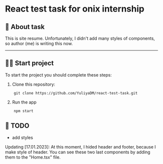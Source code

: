 # React test task for onix internship

## 🧐 About task

This is site resume. Unfortunately, I didn't add many styles of components, so author (me) is writing this now.

---

## 🐱‍💻 Start project

To start the project you should complete these steps:

1. Clone this repository:

```
    git clone https://github.com/YuliyaDM/react-test-task.git
```

2. Run the app

```
    npm start
```

## 📑 TODO

- add styles

Updating [17.01.2023]:
    At this moment, I hided header and footer, because I make style of header. You can see these two last components by adding them to the "Home.tsx" file.
